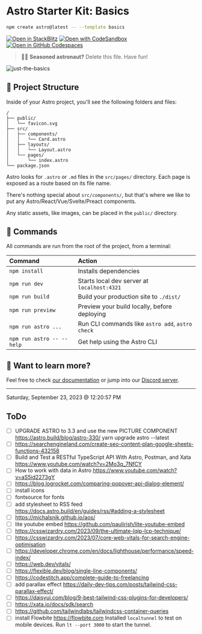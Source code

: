 # Astro Starter Kit: Basics

```sh
npm create astro@latest -- --template basics
```

[![Open in StackBlitz](https://developer.stackblitz.com/img/open_in_stackblitz.svg)](https://stackblitz.com/github/withastro/astro/tree/latest/examples/basics)
[![Open with CodeSandbox](https://assets.codesandbox.io/github/button-edit-lime.svg)](https://codesandbox.io/p/sandbox/github/withastro/astro/tree/latest/examples/basics)
[![Open in GitHub Codespaces](https://github.com/codespaces/badge.svg)](https://codespaces.new/withastro/astro?devcontainer_path=.devcontainer/basics/devcontainer.json)

> 🧑‍🚀 **Seasoned astronaut?** Delete this file. Have fun!

![just-the-basics](https://github.com/withastro/astro/assets/2244813/a0a5533c-a856-4198-8470-2d67b1d7c554)

## 🚀 Project Structure

Inside of your Astro project, you'll see the following folders and files:

```text
/
├── public/
│   └── favicon.svg
├── src/
│   ├── components/
│   │   └── Card.astro
│   ├── layouts/
│   │   └── Layout.astro
│   └── pages/
│       └── index.astro
└── package.json
```

Astro looks for `.astro` or `.md` files in the `src/pages/` directory. Each page is exposed as a route based on its file name.

There's nothing special about `src/components/`, but that's where we like to put any Astro/React/Vue/Svelte/Preact components.

Any static assets, like images, can be placed in the `public/` directory.

## 🧞 Commands

All commands are run from the root of the project, from a terminal:

| Command                   | Action                                           |
| :------------------------ | :----------------------------------------------- |
| `npm install`             | Installs dependencies                            |
| `npm run dev`             | Starts local dev server at `localhost:4321`      |
| `npm run build`           | Build your production site to `./dist/`          |
| `npm run preview`         | Preview your build locally, before deploying     |
| `npm run astro ...`       | Run CLI commands like `astro add`, `astro check` |
| `npm run astro -- --help` | Get help using the Astro CLI                     |

## 👀 Want to learn more?

Feel free to check [our documentation](https://docs.astro.build) or jump into our [Discord server](https://astro.build/chat).

---

Saturday, September 23, 2023 @ 12:20:57 PM

## ToDo

- [ ] UPGRADE ASTRO to 3.3 and use the new PICTURE COMPONENT https://astro.build/blog/astro-330/ yarn upgrade astro --latest
- [ ] https://searchengineland.com/create-seo-content-plan-google-sheets-functions-432158
- [ ] Build and Test a RESTful TypeScript API With Astro, Postman, and Xata https://www.youtube.com/watch?v=2Mo3q_7NfCY
- [ ] How to work with data in Astro https://www.youtube.com/watch?v=aS5id2273gY
- [ ] https://blog.logrocket.com/comparing-popover-api-dialog-element/
- [ ] install icons
- [ ] fontsource for fonts
- [ ] add stylesheet to RSS feed https://docs.astro.build/en/guides/rss/#adding-a-stylesheet
- [ ] https://michalsnik.github.io/aos/
- [ ] lite youtube embed https://github.com/paulirish/lite-youtube-embed
- [ ] https://csswizardry.com/2023/09/the-ultimate-lqip-lcp-technique/
- [ ] https://csswizardry.com/2023/07/core-web-vitals-for-search-engine-optimisation
- [ ] https://developer.chrome.com/en/docs/lighthouse/performance/speed-index/
- [ ] https://web.dev/vitals/
- [ ] https://flexible.dev/blog/single-line-components/
- [ ] https://codestitch.app/complete-guide-to-freelancing
- [ ] add parallax effect https://daily-dev-tips.com/posts/tailwind-css-parallax-effect/
- [ ] https://daisyui.com/blog/9-best-tailwind-css-plugins-for-developers/
- [ ] https://xata.io/docs/sdk/search
- [ ] https://github.com/tailwindlabs/tailwindcss-container-queries
- [ ] install Flowbite https://flowbite.com
      Installed `localtunnel` to test on mobile devices. Run `lt --port 3000` to start the tunnel.
